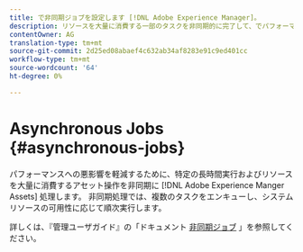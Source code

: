 ```yaml
---
title: で非同期ジョブを設定します [!DNL Adobe Experience Manager]。
description: リソースを大量に消費する一部のタスクを非同期的に完了して、でパフォーマンスを最適化します [!DNL Experience Manager Assets]。
contentOwner: AG
translation-type: tm+mt
source-git-commit: 2d25ed08abaef4c632ab34af8283e91c9ed401cc
workflow-type: tm+mt
source-wordcount: '64'
ht-degree: 0%

---
```



# Asynchronous Jobs {#asynchronous-jobs}

パフォーマンスへの悪影響を軽減するために、特定の長時間実行およびリソースを大量に消費するアセット操作を非同期に [!DNL Adobe Experience Manger Assets] 処理します。 非同期処理では、複数のタスクをエンキューし、システムリソースの可用性に応じて順次実行します。

詳しくは、『管理ユーザガイド』の「ドキュメント [非同期ジョブ](/help/sites-administering/asynchronous-jobs.md) 」を参照してください。
